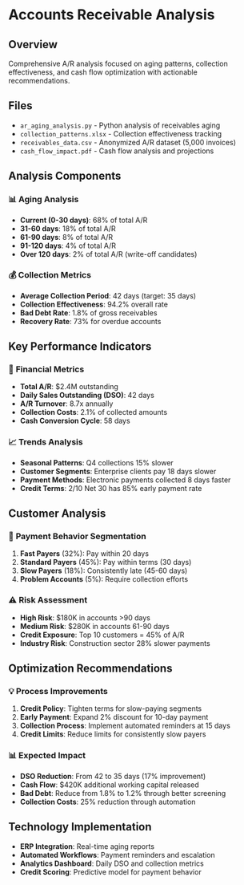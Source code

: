 # Accounts Receivable Analysis

## Overview
Comprehensive A/R analysis focused on aging patterns, collection effectiveness, and cash flow optimization with actionable recommendations.

## Files
- `ar_aging_analysis.py` - Python analysis of receivables aging
- `collection_patterns.xlsx` - Collection effectiveness tracking
- `receivables_data.csv` - Anonymized A/R dataset (5,000 invoices)
- `cash_flow_impact.pdf` - Cash flow analysis and projections

## Analysis Components
### 📊 **Aging Analysis**
- **Current (0-30 days)**: 68% of total A/R
- **31-60 days**: 18% of total A/R  
- **61-90 days**: 8% of total A/R
- **91-120 days**: 4% of total A/R
- **Over 120 days**: 2% of total A/R (write-off candidates)

### 💰 **Collection Metrics**
- **Average Collection Period**: 42 days (target: 35 days)
- **Collection Effectiveness**: 94.2% overall rate
- **Bad Debt Rate**: 1.8% of gross receivables
- **Recovery Rate**: 73% for overdue accounts

## Key Performance Indicators
### 🎯 **Financial Metrics**
- **Total A/R**: $2.4M outstanding
- **Daily Sales Outstanding (DSO)**: 42 days
- **A/R Turnover**: 8.7x annually
- **Collection Costs**: 2.1% of collected amounts
- **Cash Conversion Cycle**: 58 days

### 📈 **Trends Analysis**
- **Seasonal Patterns**: Q4 collections 15% slower
- **Customer Segments**: Enterprise clients pay 18 days slower
- **Payment Methods**: Electronic payments collected 8 days faster
- **Credit Terms**: 2/10 Net 30 has 85% early payment rate

## Customer Analysis
### 👥 **Payment Behavior Segmentation**
1. **Fast Payers** (32%): Pay within 20 days
2. **Standard Payers** (45%): Pay within terms (30 days)
3. **Slow Payers** (18%): Consistently late (45-60 days)
4. **Problem Accounts** (5%): Require collection efforts

### ⚠️ **Risk Assessment**
- **High Risk**: $180K in accounts >90 days
- **Medium Risk**: $280K in accounts 61-90 days
- **Credit Exposure**: Top 10 customers = 45% of A/R
- **Industry Risk**: Construction sector 28% slower payments

## Optimization Recommendations
### 💡 **Process Improvements**
1. **Credit Policy**: Tighten terms for slow-paying segments
2. **Early Payment**: Expand 2% discount for 10-day payment
3. **Collection Process**: Implement automated reminders at 15 days
4. **Credit Limits**: Reduce limits for consistently slow payers

### 📊 **Expected Impact**
- **DSO Reduction**: From 42 to 35 days (17% improvement)
- **Cash Flow**: $420K additional working capital released
- **Bad Debt**: Reduce from 1.8% to 1.2% through better screening
- **Collection Costs**: 25% reduction through automation

## Technology Implementation
- **ERP Integration**: Real-time aging reports
- **Automated Workflows**: Payment reminders and escalation
- **Analytics Dashboard**: Daily DSO and collection metrics
- **Credit Scoring**: Predictive model for payment behavior
